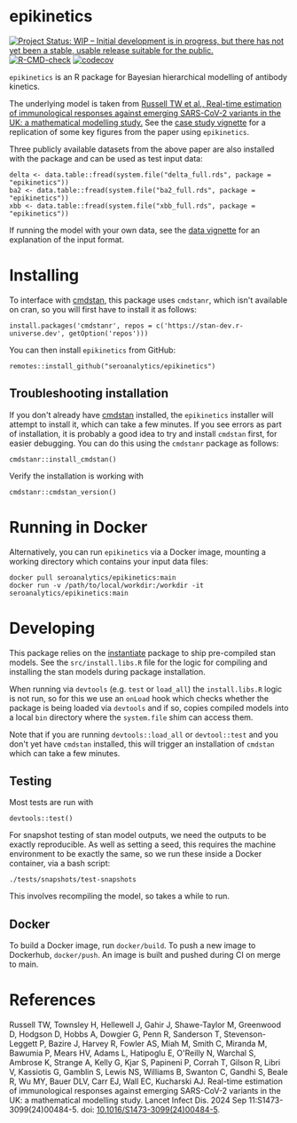 # epikinetics
[![Project Status: WIP – Initial development is in progress, but there has not yet been a stable, usable release suitable for the public.](https://www.repostatus.org/badges/latest/wip.svg)](https://www.repostatus.org/#wip) [![R-CMD-check](https://github.com/seroanalytics/epikinetics/actions/workflows/check-standard.yaml/badge.svg)](https://github.com/seroanalytics/epikinetics/actions/workflows/check-standard.yaml) [![codecov](https://codecov.io/gh/seroanalytics/epikinetics/graph/badge.svg?token=5MZYYDUZYH)](https://codecov.io/gh/seroanalytics/epikinetics)

`epikinetics` is an R package for Bayesian hierarchical modelling of antibody kinetics.

The underlying model is taken from [Russell TW et al., Real-time estimation of immunological responses against emerging SARS-CoV-2 variants in the UK: a mathematical modelling study.](#References)
See the [case study vignette](https://seroanalytics.org/epikinetics/articles/biokinetics.html) for a replication of some key figures from the paper using `epikinetics`.

Three publicly available datasets from the above paper are also installed with the package and 
can be used as test input data:

```{r}
delta <- data.table::fread(system.file("delta_full.rds", package = "epikinetics"))
ba2 <- data.table::fread(system.file("ba2_full.rds", package = "epikinetics"))
xbb <- data.table::fread(system.file("xbb_full.rds", package = "epikinetics"))
```

If running the model with your own data, see the [data vignette](https://seroanalytics.org/epikinetics/articles/data.html) for 
an explanation of the input format. 

# Installing

To interface with [cmdstan](https://mc-stan.org/users/interfaces/cmdstan), this package uses `cmdstanr`, which isn't available on cran, so you will first have to install it as follows:

```
install.packages('cmdstanr', repos = c('https://stan-dev.r-universe.dev', getOption('repos')))
```

You can then install `epikinetics` from GitHub:

```
remotes::install_github("seroanalytics/epikinetics")
```

## Troubleshooting installation

If you don't already have [cmdstan](https://mc-stan.org/users/interfaces/cmdstan) installed, the `epikinetics` installer will attempt 
to install it, which can take a few minutes. If you see errors as part of installation, it is 
probably a good idea to try and install `cmdstan` first, for easier debugging. You can 
do this using the `cmdstanr` package as follows:

```{r}
cmdstanr::install_cmdstan()
```

Verify the installation is working with

```{r}
cmdstanr::cmdstan_version()
```

# Running in Docker

Alternatively, you can run `epikinetics` via a Docker image, mounting a working directory which contains your input data files:

```
docker pull seroanalytics/epikinetics:main
docker run -v /path/to/local/workdir:/workdir -it seroanalytics/epikinetics:main
```

# Developing

This package relies on the [instantiate](https://wlandau.github.io/instantiate/) package 
to ship pre-compiled stan models. See the `src/install.libs.R` file for the logic for compiling 
and installing the stan models during package installation. 

When running via `devtools` (e.g. `test` or `load_all`) the `install.libs.R` logic is not run, 
so for this we use an `onLoad` hook which checks whether the package is being loaded via `devtools`
and if so, copies compiled models into a local `bin` directory where the `system.file` shim
can access them.

Note that if you are running `devtools::load_all` or `devtool::test` and you don't yet 
have `cmdstan` installed, this will trigger an installation of `cmdstan` which can take 
a few minutes.

## Testing

Most tests are run with

```{r}
devtools::test()
```

For snapshot testing of stan model outputs, we need the outputs to be exactly 
reproducible. As well as setting a seed, this requires the machine environment 
to be exactly the same, so we run these inside a Docker container, via a bash script:

```{shell}
./tests/snapshots/test-snapshots
```

This involves recompiling the model, so takes a while to run.

## Docker
To build a Docker image, run `docker/build`. 
To push a new image to Dockerhub, `docker/push`. An image is built and pushed 
during CI on merge to main.

# References
Russell TW, Townsley H, Hellewell J, Gahir J, Shawe-Taylor M, Greenwood D, Hodgson D, Hobbs A, Dowgier G, Penn R, Sanderson T, Stevenson-Leggett P, Bazire J, Harvey R, Fowler AS, Miah M, Smith C, Miranda M, Bawumia P, Mears HV, Adams L, Hatipoglu E, O'Reilly N, Warchal S, Ambrose K, Strange A, Kelly G, Kjar S, Papineni P, Corrah T, Gilson R, Libri V, Kassiotis G, Gamblin S, Lewis NS, Williams B, Swanton C, Gandhi S, Beale R, Wu MY, Bauer DLV, Carr EJ, Wall EC, Kucharski AJ. Real-time estimation of immunological responses against emerging SARS-CoV-2 variants in the UK: a mathematical modelling study. Lancet Infect Dis. 2024 Sep 11:S1473-3099(24)00484-5. doi: [10.1016/S1473-3099(24)00484-5](https://doi.org/10.1016/s1473-3099(24)00484-5).
